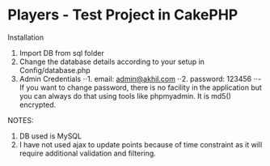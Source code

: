 # Players - Test Project in CakePHP

Installation

1. Import DB from sql folder
2. Change the database details according to your setup in Config/database.php
3. Admin Credentials
	⋅⋅1. email: admin@akhil.com
	⋅⋅2. password: 123456
	⋅⋅-If you want to change password, there is no facility in the application but you can always do that using tools like phpmyadmin. It is md5() encrypted.

NOTES:

1. DB used is MySQL
2. I have not used ajax to update points because of time constraint as it will require additional validation and filtering.
